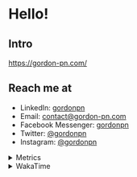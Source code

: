 # Hello!

## Intro

<https://gordon-pn.com/>

## Reach me at

- LinkedIn: [gordonpn](https://www.linkedin.com/in/gordonpn/)
- Email: [contact@gordon-pn.com](mailto:contact@gordon-pn.com)
- Facebook Messenger: [gordonpn](https://www.messenger.com/t/Gordonpn)
- Twitter: [@gordonpn](https://twitter.com/Gordonpn)
- Instagram: [@gordonpn](https://www.instagram.com/gordonpn/)

<details>
  <summary>Metrics</summary>

  <img align="center" src="https://github.com/gordonpn/gordonpn/blob/master/github-metrics.svg" alt="GitHub Metrics">

</details>

<details>
  <summary>WakaTime</summary>

  <!--START_SECTION:waka-->
📊 **This Week I Spent My Time On** 

```text
💬 Programming Languages: 
Java                     13 hrs 51 mins      ██████████░░░░░░░░░░░░░░░   39.27 % 
Other                    11 hrs 3 mins       ████████░░░░░░░░░░░░░░░░░   31.34 % 
JSON                     3 hrs 38 mins       ███░░░░░░░░░░░░░░░░░░░░░░   10.33 % 
Markdown                 1 hr 58 mins        █░░░░░░░░░░░░░░░░░░░░░░░░   05.59 % 
Brazil Dependency Config 1 hr 12 mins        █░░░░░░░░░░░░░░░░░░░░░░░░   03.42 % 

🔥 Editors: 
Chrome                   20 hrs 26 mins      ██████████████░░░░░░░░░░░   57.92 % 
Slack                    4 hrs 29 mins       ███░░░░░░░░░░░░░░░░░░░░░░   12.74 % 
IntelliJ IDEA            3 hrs 46 mins       ███░░░░░░░░░░░░░░░░░░░░░░   10.72 % 
iTerm2                   3 hrs 21 mins       ██░░░░░░░░░░░░░░░░░░░░░░░   09.51 % 
VS Code                  52 mins             █░░░░░░░░░░░░░░░░░░░░░░░░   02.48 % 
```


 Last Updated on 31/03/2025 10:26:34 UTC
<!--END_SECTION:waka-->
</details>
